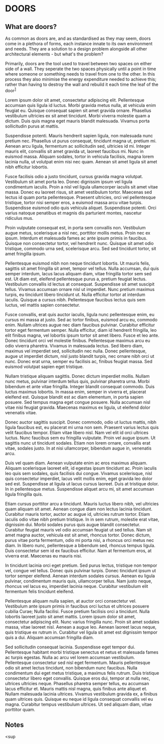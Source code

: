 # DOORS

## What are doors?

As common as doors are, and as standardised as they may seem, doors come in a plethora of forms, each instance innate to its own environment and needs. They are a solution to a design problem alongside all other architectural elements - but what's the problem?

Primarily, doors are the tool used to travel between two spaces on either side of a wall. They seperate the two spaces physically until a point in time where someone or something needs to travel from one to the other. In this process they also minimise the energy expenditure needed to achieve this; rather than having to destroy the wall and rebuild it each time the leaf of the door<sup>[1](#sometext)</sup>

Lorem ipsum dolor sit amet, consectetur adipiscing elit. Pellentesque accumsan quis ligula id luctus. Morbi gravida metus nulla, at vehicula enim feugiat eu. Quisque consequat sapien sit amet gravida ornare. Phasellus vestibulum ultricies ex sit amet tincidunt. Morbi viverra molestie quam a dictum. Duis quis magna eget mauris blandit malesuada. Vivamus porta sollicitudin purus at mattis.

Suspendisse potenti. Mauris hendrerit sapien ligula, non malesuada nunc pretium nec. Phasellus ut purus consequat, tincidunt magna ut, pretium mi. Aenean arcu ligula, fermentum ac sollicitudin sed, ultricies id mi. Integer mauris elit, convallis sit amet gravida ut, laoreet faucibus mi. Nunc in euismod massa. Aliquam sodales, tortor in vehicula facilisis, magna lorem lacinia nulla, ut volutpat enim nisi nec quam. Aenean sit amet ligula sit amet nibh efficitur lobortis.

Fusce facilisis odio a justo tincidunt, cursus gravida magna volutpat. Vestibulum sit amet porta leo. Donec dignissim ipsum vel ligula condimentum iaculis. Proin a nisl vel ligula ullamcorper iaculis sit amet vitae massa. Donec eu laoreet risus, sit amet vestibulum tortor. Maecenas sed lectus id quam porta pellentesque. Praesent ultricies, orci vel pellentesque tristique, tortor nisi semper eros, a euismod massa arcu vitae turpis. Suspendisse euismod odio quis vehicula aliquet. Suspendisse potenti. Orci varius natoque penatibus et magnis dis parturient montes, nascetur ridiculus mus.

Proin vulputate consequat est, in porta sem convallis non. Vestibulum augue metus, scelerisque a nisl nec, porttitor mollis metus. Proin nec ex ipsum. Interdum et malesuada fames ac ante ipsum primis in faucibus. Quisque non consectetur tortor, vel hendrerit nunc. Quisque sit amet odio tristique, commodo urna sed, scelerisque arcu. Sed sed tincidunt tortor, sit amet fringilla ipsum.

Pellentesque euismod nibh non neque tincidunt lobortis. Ut mauris felis, sagittis sit amet fringilla sit amet, tempor vel tellus. Nulla accumsan, dui quis semper interdum, lacus lacus aliquam diam, vitae fringilla tortor sem sed est. Ut diam est, eleifend pellentesque purus a, pretium feugiat lectus. Vestibulum convallis id lectus at consequat. Suspendisse sit amet suscipit tellus. Vivamus accumsan ornare nisl ut imperdiet. Nunc pretium maximus turpis, eu tincidunt libero tincidunt ut. Nulla efficitur tortor at interdum iaculis. Quisque a cursus nibh. Pellentesque faucibus lectus quis sem luctus, vel mattis sapien consectetur.

Fusce convallis, erat quis auctor iaculis, ligula nunc pellentesque enim, eu cursus mi massa at justo. Sed ac tortor finibus, euismod arcu eu, commodo enim. Nullam ultrices augue nec diam faucibus pulvinar. Curabitur efficitur tortor eget fermentum semper. Nulla efficitur, diam id hendrerit fringilla, leo elit finibus magna, vel lobortis ipsum tortor sit amet libero. Fusce et leo ante. Donec tincidunt orci vel molestie finibus. Pellentesque maximus arcu eu odio viverra pharetra. Vivamus in malesuada lectus. Sed libero diam, maximus vel imperdiet sed, sollicitudin nec nulla. Donec pellentesque, augue ut imperdiet dictum, nisl justo blandit turpis, nec ornare nibh orci ut nunc. Donec erat urna, semper eu facilisis ac, finibus feugiat massa. Sed euismod volutpat sapien eget tristique.

Nullam tristique aliquam sagittis. Donec dictum imperdiet mollis. Nullam nunc metus, pulvinar interdum tellus quis, pulvinar pharetra urna. Morbi bibendum et ante vitae fringilla. Integer blandit consequat commodo. Duis luctus maximus lobortis. In massa enim, semper in viverra et, placerat eleifend est. Quisque blandit est ac diam elementum, in porta sapien posuere. Sed tempus magna eget congue posuere. Nulla accumsan nisl vitae nisi feugiat gravida. Maecenas maximus ex ligula, ut eleifend dolor venenatis vitae.

Donec auctor sagittis suscipit. Donec commodo, odio ut luctus mattis, nibh ligula faucibus est, eu placerat mi urna non sem. Praesent varius lectus quis velit faucibus tempor. Etiam vitae libero nisl. Nam vel elit id orci ultrices luctus. Nunc faucibus sem eu fringilla vulputate. Proin vel augue ipsum. Ut sagittis nunc ut tincidunt sodales. Etiam non lorem ornare, convallis erat vitae, sodales justo. In at nisi ullamcorper, bibendum augue in, venenatis arcu.

Duis vel quam diam. Aenean vulputate enim ac eros maximus aliquam. Aliquam scelerisque laoreet elit, id egestas ipsum tincidunt ac. Proin iaculis leo quis sem sodales, quis facilisis dui congue. Vivamus scelerisque, nisl quis consectetur imperdiet, lacus velit mollis enim, eget gravida leo dolor sed est. Suspendisse at ligula ut lacus cursus laoreet. Duis at tristique dolor. In in pellentesque metus. Suspendisse aliquet arcu mi, sit amet accumsan ligula fringilla quis.

Etiam cursus porttitor arcu a tincidunt. Mauris luctus libero nibh, vel ultricies quam aliquam sit amet. Aenean congue diam non lectus lacinia tincidunt. Curabitur mauris tortor, auctor ac augue id, ultricies rutrum tortor. Etiam iaculis odio vitae nibh pretium tristique. In in sem rutrum, molestie erat vitae, dignissim dui. Morbi sodales purus quis augue blandit consectetur. Curabitur feugiat mauris vel odio accumsan feugiat ut sed tellus. Nam sit amet magna auctor, vehicula est sit amet, rhoncus tortor. Donec dictum, purus vitae porta fermentum, odio mi porta nisi, a rhoncus orci metus nec diam. In libero nunc, pellentesque a bibendum sed, rhoncus tempus ligula. Duis consectetur sem id ex faucibus efficitur. Nam at fermentum eros, at viverra erat. Maecenas eu mauris nisi.

In tincidunt lacinia orci eget pretium. Sed purus lectus, tristique non tempor vel, congue vel tellus. Donec quis pulvinar turpis. Donec tincidunt ipsum ut tortor semper eleifend. Aenean interdum sodales cursus. Aenean eu ligula pulvinar, condimentum mauris quis, ullamcorper tellus. Nam justo neque, rhoncus vel lacus eu, imperdiet lacinia neque. Curabitur vestibulum elit fermentum felis tincidunt eleifend.

Pellentesque aliquam nulla sapien, at auctor orci consectetur vel. Vestibulum ante ipsum primis in faucibus orci luctus et ultrices posuere cubilia Curae; Nulla facilisi. Fusce pretium facilisis orci a tincidunt. Nulla lobortis laoreet justo sit amet mattis. Lorem ipsum dolor sit amet, consectetur adipiscing elit. Nunc varius fringilla nunc. Proin sit amet sodales massa, vitae laoreet nisl. Aenean a augue leo. Aenean laoreet lacus neque, quis tristique ex rutrum in. Curabitur vel ligula sit amet est dignissim tempor quis a dui. Aliquam accumsan fringilla diam.

Sed sollicitudin consequat lacinia. Suspendisse eget tempor dui. Pellentesque habitant morbi tristique senectus et netus et malesuada fames ac turpis egestas. Nulla ac arcu vel lorem accumsan vestibulum. Pellentesque consectetur sed nisl eget fermentum. Mauris pellentesque odio sit amet lectus tincidunt, non bibendum nunc faucibus. Nulla condimentum dui eget metus tristique, a maximus felis rutrum. Duis tristique consectetur libero eget convallis. Quisque eros dui, tempor at nulla nec, ultrices ultricies neque. Phasellus pharetra semper tellus, eu accumsan lacus efficitur et. Mauris mattis nisl magna, quis finibus ante aliquet et. Nullam malesuada lacinia ultrices. Vivamus vestibulum gravida ex, a finibus quam ultrices quis. Quisque eu neque id ligula consequat convallis vel eu magna. Curabitur tempus vestibulum ultrices. Ut sed aliquam diam, vitae porttitor quam.




## <a name="sometext">Notes</a>

<sup
